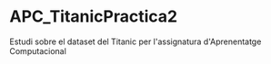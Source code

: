 # APC_TitanicPractica2
Estudi sobre el dataset del Titanic per l'assignatura d'Aprenentatge Computacional
